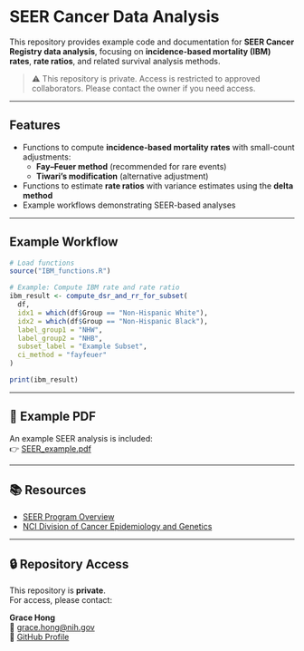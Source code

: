 # SEER Cancer Data Analysis

This repository provides example code and documentation for **SEER Cancer Registry data analysis**, focusing on **incidence-based mortality (IBM) rates**, **rate ratios**, and related survival analysis methods.

> ⚠️ This repository is private. Access is restricted to approved collaborators. Please contact the owner if you need access.

---

##  Features
- Functions to compute **incidence-based mortality rates** with small-count adjustments:
  - **Fay–Feuer method** (recommended for rare events)  
  - **Tiwari’s modification** (alternative adjustment)  
- Functions to estimate **rate ratios** with variance estimates using the **delta method**  
- Example workflows demonstrating SEER-based analyses  

---

## Example Workflow

```r
# Load functions
source("IBM_functions.R")

# Example: Compute IBM rate and rate ratio
ibm_result <- compute_dsr_and_rr_for_subset(
  df,
  idx1 = which(df$Group == "Non-Hispanic White"),
  idx2 = which(df$Group == "Non-Hispanic Black"),
  label_group1 = "NHW",
  label_group2 = "NHB",
  subset_label = "Example Subset",
  ci_method = "fayfeuer"
)

print(ibm_result)
```
---

## 📄 Example PDF

An example SEER analysis is included:  
👉 [SEER_example.pdf](SEER_example.pdf)  


---

## 📚 Resources
- [SEER Program Overview](https://seer.cancer.gov/)  
- [NCI Division of Cancer Epidemiology and Genetics](https://dceg.cancer.gov/)  

---

## 🔒 Repository Access

This repository is **private**.  
For access, please contact:

**Grace Hong**  
📧 [grace.hong@nih.gov](mailto:grace.hong@nih.gov)  
🔗 [GitHub Profile](https://github.com/younghhk)  
